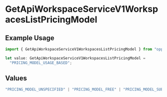 # GetApiWorkspaceServiceV1WorkspacesListPricingModel

## Example Usage

```typescript
import { GetApiWorkspaceServiceV1WorkspacesListPricingModel } from "oppulence-backend-sdk/models/operations";

let value: GetApiWorkspaceServiceV1WorkspacesListPricingModel =
  "PRICING_MODEL_USAGE_BASED";
```

## Values

```typescript
"PRICING_MODEL_UNSPECIFIED" | "PRICING_MODEL_FREE" | "PRICING_MODEL_SUBSCRIPTION" | "PRICING_MODEL_USAGE_BASED" | "PRICING_MODEL_ENTERPRISE"
```